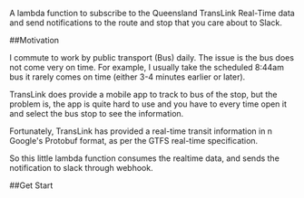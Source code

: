 A lambda function to subscribe to the Queensland TransLink Real-Time data and send notifications to the route and stop that you care about to Slack.

##Motivation

I commute to work by public transport (Bus) daily. The issue is the bus does not come very on time. For example, I usually take the scheduled 8:44am bus it rarely comes on time (either 3-4 minutes earlier or later).

TransLink does provide a mobile app to track to bus of the stop, but the problem is, the app is quite hard to use and you have to every time open it and select the bus stop to see the information.

Fortunately, TransLink has provided a real-time transit information in n Google's Protobuf format, as per the GTFS real-time specification.

So this little lambda function consumes the realtime data, and sends the notification to slack through webhook.

##Get Start


